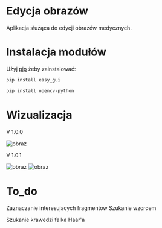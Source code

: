 # Edycja obrazów

Aplikacja służąca do edycji obrazów medycznych.

# Instalacja modułów

Użyj [pip](https://pip.pypa.io/en/stable/) żeby zainstalować:

```bash
pip install easy_gui
```
```bash
pip install opencv-python
```

# Wizualizacja
V 1.0.0

![obraz](https://user-images.githubusercontent.com/101873060/167854994-e790aa26-5c9f-4cb2-bc3c-2d1e3300caea.png)

V 1.0.1

![obraz](https://user-images.githubusercontent.com/101873060/168692854-1be38780-c1fc-431f-928e-7f9b77e6c90a.png)
![obraz](https://user-images.githubusercontent.com/101873060/168692867-07643e5d-f64f-4d25-a1f1-cbbe4580e3c8.png)

# To_do
Zaznaczanie interesujacych fragmentow
Szukanie wzorcem

Szukanie krawedzi falka Haar'a
